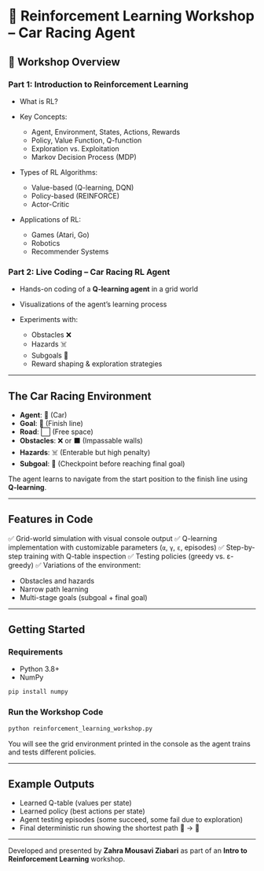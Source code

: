 # 🚗 Reinforcement Learning Workshop – Car Racing Agent

## 📖 Workshop Overview

### Part 1: Introduction to Reinforcement Learning

* What is RL?
* Key Concepts:

  * Agent, Environment, States, Actions, Rewards
  * Policy, Value Function, Q-function
  * Exploration vs. Exploitation
  * Markov Decision Process (MDP)
* Types of RL Algorithms:

  * Value-based (Q-learning, DQN)
  * Policy-based (REINFORCE)
  * Actor-Critic
* Applications of RL:

  * Games (Atari, Go)
  * Robotics
  * Recommender Systems

### Part 2: Live Coding – Car Racing RL Agent

* Hands-on coding of a **Q-learning agent** in a grid world
* Visualizations of the agent’s learning process
* Experiments with:

  * Obstacles ❌
  * Hazards ☠️
  * Subgoals 🎯
  * Reward shaping & exploration strategies

---

## The Car Racing Environment

* **Agent**: 🚗 (Car)
* **Goal**: 🏁 (Finish line)
* **Road**: ⬜ (Free space)
* **Obstacles**: ❌ or ⬛ (Impassable walls)
* **Hazards**: ☠️ (Enterable but high penalty)
* **Subgoal**: 🎯 (Checkpoint before reaching final goal)

The agent learns to navigate from the start position to the finish line using **Q-learning**.

---

## Features in Code

✅ Grid-world simulation with visual console output
✅ Q-learning implementation with customizable parameters (`α`, `γ`, `ε`, episodes)
✅ Step-by-step training with Q-table inspection
✅ Testing policies (greedy vs. ε-greedy)
✅ Variations of the environment:

* Obstacles and hazards
* Narrow path learning
* Multi-stage goals (subgoal + final goal)

---

## Getting Started

### Requirements

* Python 3.8+
* NumPy

```bash
pip install numpy
```

### Run the Workshop Code

```bash
python reinforcement_learning_workshop.py
```

You will see the grid environment printed in the console as the agent trains and tests different policies.

---

## Example Outputs

* Learned Q-table (values per state)
* Learned policy (best actions per state)
* Agent testing episodes (some succeed, some fail due to exploration)
* Final deterministic run showing the shortest path 🚗 → 🏁

---

Developed and presented by **Zahra Mousavi Ziabari**
as part of an **Intro to Reinforcement Learning** workshop.
